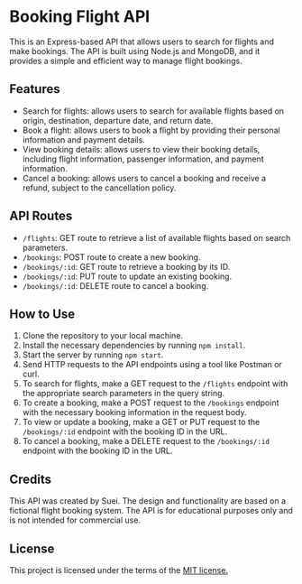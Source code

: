 # Booking Flight API

This is an Express-based API that allows users to search for flights and make bookings. The API is built using Node.js and MongoDB, and it provides a simple and efficient way to manage flight bookings.

## Features

- Search for flights: allows users to search for available flights based on origin, destination, departure date, and return date.
- Book a flight: allows users to book a flight by providing their personal information and payment details.
- View booking details: allows users to view their booking details, including flight information, passenger information, and payment information.
- Cancel a booking: allows users to cancel a booking and receive a refund, subject to the cancellation policy.

## API Routes

- `/flights`: GET route to retrieve a list of available flights based on search parameters.
- `/bookings`: POST route to create a new booking.
- `/bookings/:id`: GET route to retrieve a booking by its ID.
- `/bookings/:id`: PUT route to update an existing booking.
- `/bookings/:id`: DELETE route to cancel a booking.

## How to Use

1. Clone the repository to your local machine.
2. Install the necessary dependencies by running `npm install`.
3. Start the server by running `npm start`.
4. Send HTTP requests to the API endpoints using a tool like Postman or curl.
5. To search for flights, make a GET request to the `/flights` endpoint with the appropriate search parameters in the query string.
6. To create a booking, make a POST request to the `/bookings` endpoint with the necessary booking information in the request body.
7. To view or update a booking, make a GET or PUT request to the `/bookings/:id` endpoint with the booking ID in the URL.
8. To cancel a booking, make a DELETE request to the `/bookings/:id` endpoint with the booking ID in the URL.

## Credits

This API was created by Suei. The design and functionality are based on a fictional flight booking system. The API is for educational purposes only and is not intended for commercial use.

## License

This project is licensed under the terms of the <a href="https://opensource.org/license/mit/">MIT license.</a>
